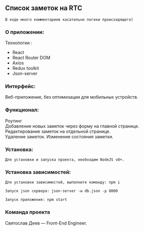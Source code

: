 ## Список заметок на RTC
``В коде много комментариев касательно логики происходящего)``


### О приложении:
Технологии :
- React
- React Router DOM
- Axios
- Redux toolkit
- Json-server

### Интерфейс:
Веб-приложение, без оптимизации для мобильных устройств.

### Функционал:
Роутинг </br>
Добавление новых заметок через форму на главной странице.</br>
Редактирование заметок на отдельной странице. </br>
Удаление заметок.
Изменение состояния заметки. 

### Установка: </br>
``Для установки и запуска проекта, необходим NodeJS v8+.`` </br>

### Установка зависимостей: </br>
``Для установки зависимостей, выполните команду: npm i ``

``Запуск json сервера: json-server -w db.json -p 8000`` </br>

``Запуск приложения: npm start`` </br>

### Команда проекта </br>
Святослав Деев — Front-End Engineer.
